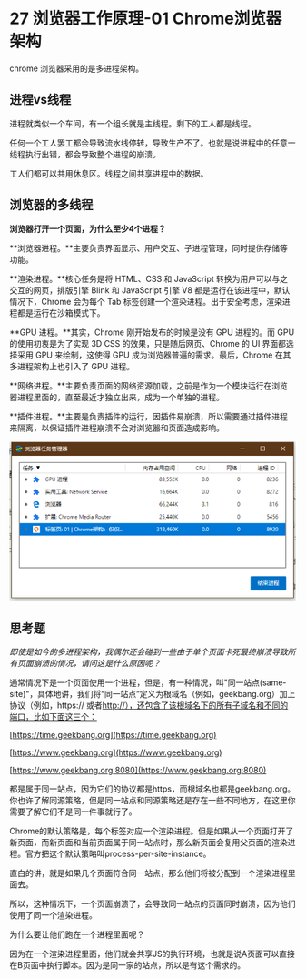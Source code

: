 # 27 浏览器工作原理-01 Chrome浏览器架构

chrome 浏览器采用的是多进程架构。

## 进程vs线程

进程就类似一个车间，有一个组长就是主线程。剩下的工人都是线程。

任何一个工人罢工都会导致流水线停转，导致生产不了。也就是说进程中的任意一线程执行出错，都会导致整个进程的崩溃。

工人们都可以共用休息区。线程之间共享进程中的数据。

## 浏览器的多线程

**浏览器打开一个页面，为什么至少4个进程？**

**浏览器进程。**主要负责界面显示、用户交互、子进程管理，同时提供存储等功能。

**渲染进程。**核心任务是将 HTML、CSS 和 JavaScript 转换为用户可以与之交互的网页，排版引擎 Blink 和 JavaScript 引擎 V8 都是运行在该进程中，默认情况下，Chrome 会为每个 Tab 标签创建一个渲染进程。出于安全考虑，渲染进程都是运行在沙箱模式下。

**GPU 进程。**其实，Chrome 刚开始发布的时候是没有 GPU 进程的。而 GPU 的使用初衷是为了实现 3D CSS 的效果，只是随后网页、Chrome 的 UI 界面都选择采用 GPU 来绘制，这使得 GPU 成为浏览器普遍的需求。最后，Chrome 在其多进程架构上也引入了 GPU 进程。

**网络进程。**主要负责页面的网络资源加载，之前是作为一个模块运行在浏览器进程里面的，直至最近才独立出来，成为一个单独的进程。

**插件进程。**主要是负责插件的运行，因插件易崩溃，所以需要通过插件进程来隔离，以保证插件进程崩溃不会对浏览器和页面造成影响。

![](https://raw.githubusercontent.com/Daotin/pic/master/img/20190912171247.png)

## 思考题

_即使是如今的多进程架构，我偶尔还会碰到一些由于单个页面卡死最终崩溃导致所有页面崩溃的情况，请问这是什么原因呢？_

通常情况下是一个页面使用一个进程，但是，有一种情况，叫"同一站点\(same-site\)"，具体地讲，我们将“同一站点”定义为根域名（例如，geekbang.org）加上协议（例如，https:// 或者[http://），还包含了该根域名下的所有子域名和不同的端口，比如下面这三个：](http://），还包含了该根域名下的所有子域名和不同的端口，比如下面这三个：)

[https://time.geekbang.org](https://time.geekbang.org)

[https://www.geekbang.org](https://www.geekbang.org)

[https://www.geekbang.org:8080](https://www.geekbang.org:8080)

都是属于同一站点，因为它们的协议都是https，而根域名也都是geekbang.org。你也许了解同源策略，但是同一站点和同源策略还是存在一些不同地方，在这里你需要了解它们不是同一件事就行了。

Chrome的默认策略是，每个标签对应一个渲染进程。但是如果从一个页面打开了新页面，而新页面和当前页面属于同一站点时，那么新页面会复用父页面的渲染进程。官方把这个默认策略叫process-per-site-instance。

直白的讲，就是如果几个页面符合同一站点，那么他们将被分配到一个渲染进程里面去。

所以，这种情况下，一个页面崩溃了，会导致同一站点的页面同时崩溃，因为他们使用了同一个渲染进程。

为什么要让他们跑在一个进程里面呢？

因为在一个渲染进程里面，他们就会共享JS的执行环境，也就是说A页面可以直接在B页面中执行脚本。因为是同一家的站点，所以是有这个需求的。

